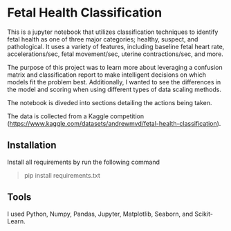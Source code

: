 
# Fetal Health Classification

This is a jupyter notebook that utilizes classification techniques to identify fetal health as one of three major categories; healthy, suspect, and pathological.  It uses a variety of features, including baseline fetal heart rate, accelerations/sec, fetal movement/sec, uterine contractions/sec, and more.

The purpose of this project was to learn more about leveraging a confusion matrix and classification report to make intelligent decisions on which models fit the problem best.  Additionally, I wanted to see the differences in the model and scoring when using different types of data scaling methods.

The notebook is diveded into sections detailing the actions being taken.

The data is collected from a Kaggle competition (https://www.kaggle.com/datasets/andrewmvd/fetal-health-classification).


## Installation
Install all requirements by run the following command

> pip install requirements.txt

## Tools
I used Python, Numpy, Pandas, Jupyter, Matplotlib, Seaborn, and Scikit-Learn.
